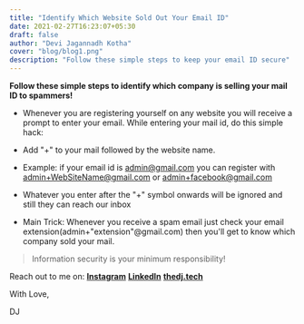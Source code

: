 ```yaml
---
title: "Identify Which Website Sold Out Your Email ID"
date: 2021-02-27T16:23:07+05:30
draft: false
author: "Devi Jagannadh Kotha"
cover: "blog/blog1.png"
description: "Follow these simple steps to keep your email ID secure"
---
```

<!-- {{< figure src="/blog/blog1.png" caption="" title="> null_" alt="> null_">}} -->

**Follow these simple steps to identify which company is selling your mail ID to spammers!**

- Whenever you are registering yourself on any website you will receive a prompt to enter your email. While entering your mail id, do this simple hack:

- Add "+" to your mail followed by the website name.
- Example: if your email id is admin@gmail.com you can register with admin+WebSiteName@gmail.com or admin+facebook@gmail.com

- Whatever you enter after the "+" symbol onwards will be ignored and still they can reach our inbox

- Main Trick: Whenever you receive a spam email just check your email extension(admin+"extension"@gmail.com) then you'll get to know which company sold your mail.

>Information security is your minimum responsibility!

Reach out to me on:
[**Instagram**](https://www.instagram.com/the_____dj/)
[**LinkedIn**](https://www.linkedin.com/in/devi-jagannadh-kotha-11b18517b/)
[**thedj.tech**](https://thedj.tech/)

With Love,

DJ